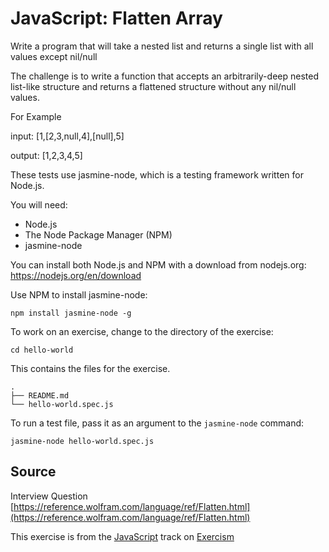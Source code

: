 # JavaScript: Flatten Array

Write a program that will take a nested list and returns a single list with all values except nil/null

The challenge is to write a function that accepts an arbitrarily-deep nested list-like structure and returns a flattened structure without any nil/null values.
 
For Example

input: [1,[2,3,null,4],[null],5]

output: [1,2,3,4,5]


These tests use jasmine-node, which is a testing framework written for Node.js.

You will need:

* Node.js
* The Node Package Manager (NPM)
* jasmine-node

You can install both Node.js and NPM with a download from nodejs.org: https://nodejs.org/en/download

Use NPM to install jasmine-node:

    npm install jasmine-node -g

To work on an exercise, change to the directory of the exercise:

    cd hello-world

This contains the files for the exercise.

    .
    ├── README.md
    └── hello-world.spec.js

To run a test file, pass it as an argument to the `jasmine-node` command:

    jasmine-node hello-world.spec.js

## Source

Interview Question [https://reference.wolfram.com/language/ref/Flatten.html](https://reference.wolfram.com/language/ref/Flatten.html)

This exercise is from the [JavaScript][javascript] track on [Exercism][exercism]

[exercism]: http://exercism.io
[javascript]: http://exercism.io/languages/javascript




